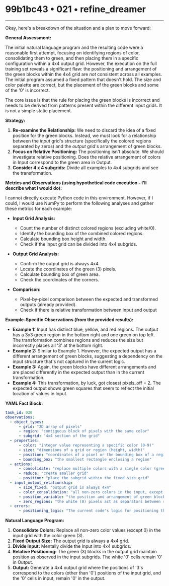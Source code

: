 # 99b1bc43 • 021 • refine_dreamer

---
Okay, here's a breakdown of the situation and a plan to move forward:

**General Assessment:**

The initial natural language program and the resulting code were a reasonable first attempt, focusing on identifying regions of color, consolidating them to green, and then placing them in a specific configuration within a 4x4 output grid.  However, the execution on the full training set reveals a significant flaw: the positioning and arrangement of the green blocks within the 4x4 grid are *not* consistent across all examples. The initial program assumed a fixed pattern that doesn't hold. The size and color palette are correct, but the placement of the green blocks and some of the '0' is incorrect.

The core issue is that the rule for placing the green blocks is incorrect and needs to be derived from patterns present within the different input grids. It is not a simple static placement.

**Strategy:**

1.  **Re-examine the Relationship:** We need to discard the idea of a fixed position for the green blocks. Instead, we must look for a relationship between the *input* grid's structure (specifically the colored regions separated by zeros) and the *output* grid's arrangement of green blocks.
2.  **Focus on Relative Positioning:** The positioning isn't absolute. We should investigate relative positioning. Does the relative arrangement of colors in Input correspond to the green area in Output.
3. **Consider 4 x 4 subgrids:** Divide all examples to 4x4 subgrids and see the transformation.

**Metrics and Observations (using hypothetical code execution - I'll describe what I would do):**

I cannot directly execute Python code in this environment. However, if I could, I would use NumPy to perform the following analyses and gather these metrics for each example:

*   **Input Grid Analysis:**
    *   Count the number of distinct colored regions (excluding white/0).
    *   Identify the bounding box of the combined colored regions.
    *   Calculate bounding box height and width.
    *   Check if the input grid can be divided into 4x4 subgrids.

*   **Output Grid Analysis:**
    *   Confirm the output grid is always 4x4.
    *   Locate the coordinates of the green (3) pixels.
    *   Calculate bounding box of green area.
    *   Check the coordinates of the corners.

*   **Comparison:**
    *   Pixel-by-pixel comparison between the expected and transformed outputs (already provided).
    * Check if there is relative transformation between input and output

**Example-Specific Observations (from the provided results):**

*   **Example 1:** Input has distinct blue, yellow, and red regions. The output has a 3x3 green region in the bottom right and one green on top left. The transformation combines regions and reduces the size but incorrectly places all '3' at the bottom right.
*   **Example 2:** Similar to Example 1. However, the expected output has a different arrangement of green blocks, suggesting a dependency on the input structure that's not captured in the current logic.
*   **Example 3:** Again, the green blocks have different arrangements and are placed differently in the expected output than in the current transformation.
*   **Example 4:** This transformation, by luck, got closest pixels_off = 2. The expected output shows green squares that seem to reflect the initial location of values in Input.

**YAML Fact Block:**

```yaml
task_id: 020
observations:
  - object_types:
      - grid: "2D array of pixels"
      - region: "contiguous block of pixels with the same color"
      - subgrid: "4x4 section of the grid"
  - properties:
      - color: "integer value representing a specific color (0-9)"
      - size: "dimensions of a grid or region (height, width)"
      - position: "coordinates of a pixel or the bounding box of a region"
      - bounding_box: "the smallest rectangle enclosing a region"
  - actions:
      - consolidate: "replace multiple colors with a single color (green/3)"
      - reduce: "create smaller grid"
      - position: "place the subgrid within the fixed size grid"
  - input_output_relationship:
      - size_fixed: "output grid is always 4x4"
      - color_consolidation: "all non-zero colors in the input, except 0, are replaced by 3 (green) in the output"
      - position_variable: "the position and arrangement of green blocks in the output is NOT fixed and depends on the input"
      - zero_regions: "the white (0) pixels act as separators between regions of other colors"
  - errors:
      - positioning_logic: "The current code's logic for positioning the green blocks is incorrect; it doesn't adapt to the input structure."
```

**Natural Language Program:**

1.  **Consolidate Colors:** Replace all non-zero color values (except 0) in the input grid with the color green (3).
2.  **Fixed Output Size:** The output grid is always a 4x4 grid.
3. **Divide Input:** Mentally divide the Input into 4x4 subgrids.
4.  **Relative Positioning:** The green (3) blocks in the output grid maintain position as observed in the input subgrids. The white '0' cells remain '0' in Output.
5.  **Output:** Generate a 4x4 output grid where the positions of '3's correspond to the colors (other than '0') positions of the input grid, and the '0' cells in input, remain '0' in the output.

